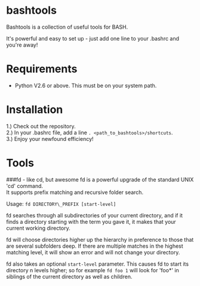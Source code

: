 bashtools
=========

Bashtools is a collection of useful tools for BASH.

It's powerful and easy to set up - just add one line to your .bashrc and you're away!

Requirements
============
* Python V2.6 or above. This must be on your system path.


Installation
============

1.) Check out the repository.    
2.) In your .bashrc file, add a line `. <path_to_bashtools>/shortcuts`.    
3.) Enjoy your newfound efficiency!

Tools
=====

###fd - like cd, but awesome
fd is a powerful upgrade of the standard UNIX 'cd' command.    
It supports prefix matching and recursive folder search.

Usage: `fd DIRECTORY\_PREFIX [start-level]`

fd searches through all subdirectories of your current directory, and if it
finds a directory starting with the term you gave it, it makes that your
current working directory.

fd will choose directories higher up the hierarchy in preference to those that
are several subfolders deep. If there are multiple matches in the highest
matching level, it will show an error and will not change your directory.

fd also takes an optional `start-level` parameter. This causes fd to start its
directory n levels higher; so for example `fd foo 1` will look for 'foo\*' in
siblings of the current directory as well as children.
